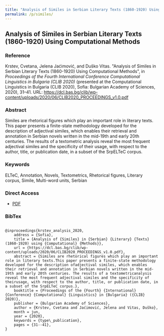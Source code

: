 ```yaml
---
title: "Analysis of Similes in Serbian Literary Texts (1860-1920) Using Computational Methods"
permalink: /p/similes/
---
```


<meta name="citation_title" content="Analysis of Similes in Serbian Literary Texts (1860-1920) Using Computational Methods">
<meta name="citation_author" content="Cvetana Krstev">
<meta name="citation_author" content="Jelena Jaćimović">
<meta name="citation_author" content="Duško Vitas">
<meta name="citation_publication_date" content="2020">
<meta name="citation_conference_name" content="Computational Linguistics in Bulgaria (CLIB 2020)">
<meta name="citation_proceedings_title" content="Proceedings of the Fourth International Conference Computational Linguistics in Bulgaria (CLIB 2020)">
<meta name="citation_publisher_name" content="Bulgarian Academy of Sciences">
<meta name="citation_publication_place" content="Sofia">

## Analysis of Similes in Serbian Literary Texts (1860-1920) Using Computational Methods

### Reference

Krstev, Cvetana, Jelena Jaćimović, and Duško Vitas. "Analysis of Similes in Serbian Literary Texts (1860-1920) Using Computational Methods", in _Proceedings of the Fourth International Conference Computational Linguistics in Bulgaria (CLIB 2020)_ (presented at the Computational Linguistics in Bulgaria (CLIB 2020), Sofia: Bulgarian Academy of Sciences, 2020), 31–41. URL: https://dcl.bas.bg/clib/wp-content/uploads/2020/06/CLIB2020_PROCEEDINGS_v1.0.pdf

### Abstract

Similes are rhetorical figures which play an important role in literary texts. This paper presents a finite-state methodology developed for the description of adjectival similes, which enables their retrieval and annotation in Serbian novels written in the mid-19th and early 20th centuries. The results of a textometric analysis reveal the most frequent adjectival similes and the specificity of their usage, with respect to the author, title, or publication date, in a subset of the SrpELTeC corpus.

### Keywords

ELTeC, Annotation, Novels, Textometrics, Rhetorical figures, Literary corpus, Simile, Multi-word units, Serbian

### Direct Access

- [PDF](https://github.com/distantreading/compendium/blob/main/f/similes.pdf)

### BibTex

```

@inproceedings{krstev_analysis_2020,
	address = {Sofia},
	title = {Analysis of {Similes} in {Serbian} {Literary} {Texts} (1860-1920) using {Computational} {Methods}},
	url = {https://dcl.bas.bg/clib/wp-content/uploads/2020/06/CLIB2020_PROCEEDINGS_v1.0.pdf},
	abstract = {Similes are rhetorical figures which play an important role in literary texts.This paper presents a finite-state methodology developed for the description ofadjectival similes, which enables their retrieval and annotation in Serbian novels written in the mid-19th and early 20th centuries. The results of a textometricanalysis reveal the most frequent adjectival similes and the specificity of theirusage, with respect to the author, title, or publication date, in a subset of the SrpELTeC corpus.},
	booktitle = {Proceedings of the {Fourth} {International} {Conference} {Computational} {Linguistics} in {Bulgaria} ({CLIB} 2020)},
	publisher = {Bulgarian Academy of Sciences},
	author = {Krstev, Cvetana and Jaćimović, Jelena and Vitas, Duško},
	month = jun,
	year = {2020},
	keywords = {type\_publication},
	pages = {31--41},
}

```

<span class='Z3988' title='url_ver=Z39.88-2004&amp;ctx_ver=Z39.88-2004&amp;rfr_id=info%3Asid%2Fzotero.org%3A2&amp;rft_val_fmt=info%3Aofi%2Ffmt%3Akev%3Amtx%3Abook&amp;rft.genre=proceeding&amp;rft.atitle=Analysis%20of%20Similes%20in%20Serbian%20Literary%20Texts%20(1860-1920)%20using%20Computational%20Methods&amp;rft.btitle=Proceedings%20of%20the%20Fourth%20International%20Conference%20Computational%20Linguistics%20in%20Bulgaria%20(CLIB%202020)&amp;rft.place=Sofia&amp;rft.publisher=Bulgarian%20Academy%20of%20Sciences&amp;rft.aufirst=Cvetana&amp;rft.aulast=Krstev&amp;rft.au=Cvetana%20Krstev&amp;rft.au=Jelena%20Ja%C4%87imovi%C4%87&amp;rft.au=Du%C5%A1ko%20Vitas&amp;rft.date=2020-06-25&amp;rft.pages=31-41&amp;rft.spage=31&amp;rft.epage=41'></span>
